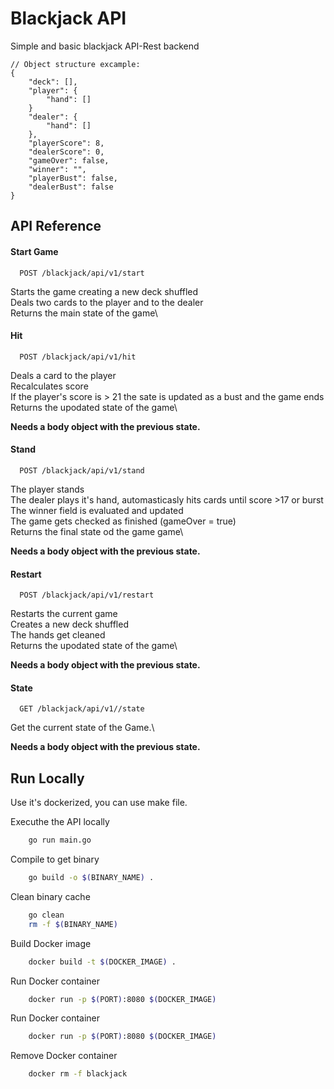 
# Blackjack API

Simple and basic blackjack API-Rest backend

```
// Object structure excample:
{
    "deck": [],
    "player": {
        "hand": []
    }
    "dealer": {
        "hand": []
    },
    "playerScore": 8,
    "dealerScore": 0,
    "gameOver": false,
    "winner": "",
    "playerBust": false,
    "dealerBust": false
}
```

## API Reference

#### Start Game

```http
  POST /blackjack/api/v1/start
```

Starts the game creating a new deck shuffled\
Deals two cards to the player and to the dealer\
Returns the main state of the game\

#### Hit

```http
  POST /blackjack/api/v1/hit
```
Deals a card to the player\
Recalculates score\
If the player's score is > 21 the sate is updated as a bust and the game ends\
Returns the upodated state of the game\

**Needs a body object with the previous state.**

#### Stand

```http
  POST /blackjack/api/v1/stand
```
The player stands\
The dealer plays it's hand, automasticasly hits cards until score >17 or burst\
The winner field is evaluated and updated\
The game gets checked as finished (gameOver = true)\
Returns the final state od the game game\

**Needs a body object with the previous state.**

#### Restart

```http
  POST /blackjack/api/v1/restart
```
Restarts the current game\
Creates a new deck shuffled\
The hands get cleaned\
Returns the upodated state of the game\

**Needs a body object with the previous state.**

#### State

```http
  GET /blackjack/api/v1//state
```
Get the current state of the Game.\

**Needs a body object with the previous state.**



## Run Locally

Use it's dockerized, you can use make file.

Executhe the API locally

```bash
    go run main.go
```

Compile to get binary

```bash
    go build -o $(BINARY_NAME) .
```

Clean binary cache

```bash
    go clean
    rm -f $(BINARY_NAME)
```

Build Docker image

```bash
    docker build -t $(DOCKER_IMAGE) .
```

Run Docker container

```bash
    docker run -p $(PORT):8080 $(DOCKER_IMAGE)
```

Run Docker container

```bash
    docker run -p $(PORT):8080 $(DOCKER_IMAGE)
```

Remove Docker container

```bash
    docker rm -f blackjack







